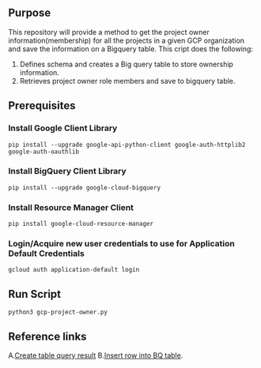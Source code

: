 ## Purpose 

This repository will provide a method to get the project owner information(membership) for all the projects in a given GCP organization and save the information on a Bigquery table. This cript does the following:

1. Defines schema and creates a Big query table to store ownership information.
2. Retrieves project owner role members and save to bigquery table.


## Prerequisites

### Install Google Client Library
```
pip install --upgrade google-api-python-client google-auth-httplib2 google-auth-oauthlib
```
### Install BigQuery Client Library
```
pip install --upgrade google-cloud-bigquery
```

### Install Resource Manager Client
```
pip install google-cloud-resource-manager
```

### Login/Acquire new user credentials to use for Application Default Credentials
```
gcloud auth application-default login
```

## Run Script
```
python3 gcp-project-owner.py 
```

## Reference links
A.[Create table query result](https://cloud.google.com/bigquery/docs/tables#creating_a_table_from_a_query_result)
B.[Insert row into BQ table](https://github.com/googleapis/python-bigquery/blob/master/samples/table_insert_rows.py).